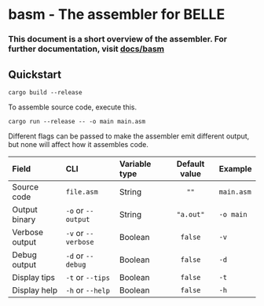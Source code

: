 # basm - The assembler for BELLE

### This document is a short overview of the assembler. For further documentation, visit [docs/basm](https://github.com/BlueGummi/belle/blob/master/docs/basm.md)


## Quickstart

```cargo build --release```

To assemble source code, execute this.

```cargo run --release -- -o main main.asm```

Different flags can be passed to make the assembler emit different output, but none will affect how it assembles code.


| Field          | CLI                 | Variable type | Default value | Example    |
| :------------- | :------------------ | :------------ | :-----------: | :--------- |
| Source code    | `file.asm`          | String        | `""`          | `main.asm` |
| Output binary  | `-o` or `--output`  | String        | `"a.out"`     | `-o main`  |
| Verbose output | `-v` or `--verbose` | Boolean       | `false`       | `-v`       |
| Debug output   | `-d` or `--debug`   | Boolean       | `false`       | `-d`       |
| Display tips   | `-t` or `--tips`    | Boolean       | `false`       | `-t`       |
| Display help   | `-h` or `--help`    | Boolean       | `false`       | `-h`       |
